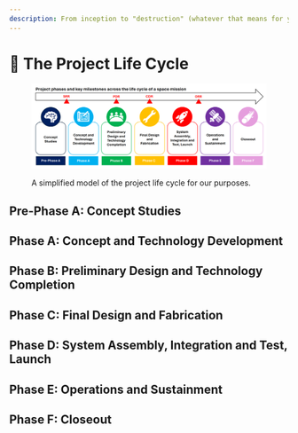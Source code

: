 ```yaml
---
description: From inception to "destruction" (whatever that means for your project)
---
```


# 🌱 The Project Life Cycle



<figure><img src="../.gitbook/assets/image (4).png" alt=""><figcaption><p>A simplified model of the project life cycle for our purposes.</p></figcaption></figure>

## Pre-Phase A: Concept Studies



## Phase A: Concept and Technology Development

## Phase B: Preliminary Design and Technology Completion

## Phase C: Final Design and Fabrication

## Phase D: System Assembly, Integration and Test, Launch

## Phase E: Operations and Sustainment

## Phase F: Closeout&#x20;
